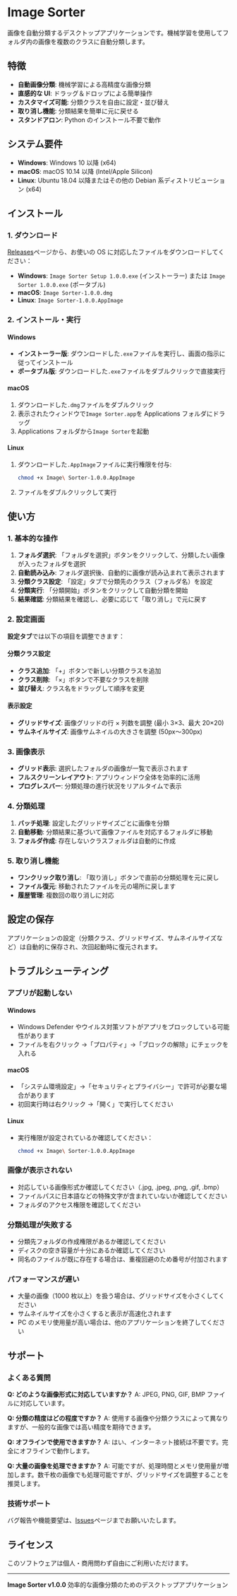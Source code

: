 # Image Sorter

画像を自動分類するデスクトップアプリケーションです。機械学習を使用してフォルダ内の画像を複数のクラスに自動分類します。

## 特徴

- **自動画像分類**: 機械学習による高精度な画像分類
- **直感的な UI**: ドラッグ＆ドロップによる簡単操作
- **カスタマイズ可能**: 分類クラスを自由に設定・並び替え
- **取り消し機能**: 分類結果を簡単に元に戻せる
- **スタンドアロン**: Python のインストール不要で動作

## システム要件

- **Windows**: Windows 10 以降 (x64)
- **macOS**: macOS 10.14 以降 (Intel/Apple Silicon)
- **Linux**: Ubuntu 18.04 以降またはその他の Debian 系ディストリビューション (x64)

## インストール

### 1. ダウンロード

[Releases](../../releases)ページから、お使いの OS に対応したファイルをダウンロードしてください：

- **Windows**: `Image Sorter Setup 1.0.0.exe` (インストーラー) または `Image Sorter 1.0.0.exe` (ポータブル)
- **macOS**: `Image Sorter-1.0.0.dmg`
- **Linux**: `Image Sorter-1.0.0.AppImage`

### 2. インストール・実行

#### Windows

- **インストーラー版**: ダウンロードした`.exe`ファイルを実行し、画面の指示に従ってインストール
- **ポータブル版**: ダウンロードした`.exe`ファイルをダブルクリックで直接実行

#### macOS

1. ダウンロードした`.dmg`ファイルをダブルクリック
2. 表示されたウィンドウで`Image Sorter.app`を Applications フォルダにドラッグ
3. Applications フォルダから`Image Sorter`を起動

#### Linux

1. ダウンロードした`.AppImage`ファイルに実行権限を付与:
   ```bash
   chmod +x Image\ Sorter-1.0.0.AppImage
   ```
2. ファイルをダブルクリックして実行

## 使い方

### 1. 基本的な操作

1. **フォルダ選択**: 「フォルダを選択」ボタンをクリックして、分類したい画像が入ったフォルダを選択
2. **自動読み込み**: フォルダ選択後、自動的に画像が読み込まれて表示されます
3. **分類クラス設定**: 「設定」タブで分類先のクラス（フォルダ名）を設定
4. **分類実行**: 「分類開始」ボタンをクリックして自動分類を開始
5. **結果確認**: 分類結果を確認し、必要に応じて「取り消し」で元に戻す

### 2. 設定画面

**設定タブ**では以下の項目を調整できます：

#### 分類クラス設定

- **クラス追加**: 「+」ボタンで新しい分類クラスを追加
- **クラス削除**: 「×」ボタンで不要なクラスを削除
- **並び替え**: クラス名をドラッグして順序を変更

#### 表示設定

- **グリッドサイズ**: 画像グリッドの行 × 列数を調整 (最小 3×3、最大 20×20)
- **サムネイルサイズ**: 画像サムネイルの大きさを調整 (50px〜300px)

### 3. 画像表示

- **グリッド表示**: 選択したフォルダの画像が一覧で表示されます
- **フルスクリーンレイアウト**: アプリウィンドウ全体を効率的に活用
- **プログレスバー**: 分類処理の進行状況をリアルタイムで表示

### 4. 分類処理

1. **バッチ処理**: 設定したグリッドサイズごとに画像を分類
2. **自動移動**: 分類結果に基づいて画像ファイルを対応するフォルダに移動
3. **フォルダ作成**: 存在しないクラスフォルダは自動的に作成

### 5. 取り消し機能

- **ワンクリック取り消し**: 「取り消し」ボタンで直前の分類処理を元に戻し
- **ファイル復元**: 移動されたファイルを元の場所に戻します
- **履歴管理**: 複数回の取り消しに対応

## 設定の保存

アプリケーションの設定（分類クラス、グリッドサイズ、サムネイルサイズなど）は自動的に保存され、次回起動時に復元されます。

## トラブルシューティング

### アプリが起動しない

#### Windows

- Windows Defender やウイルス対策ソフトがアプリをブロックしている可能性があります
- ファイルを右クリック →「プロパティ」→「ブロックの解除」にチェックを入れる

#### macOS

- 「システム環境設定」→「セキュリティとプライバシー」で許可が必要な場合があります
- 初回実行時は右クリック →「開く」で実行してください

#### Linux

- 実行権限が設定されているか確認してください：
  ```bash
  chmod +x Image\ Sorter-1.0.0.AppImage
  ```

### 画像が表示されない

- 対応している画像形式か確認してください（.jpg, .jpeg, .png, .gif, .bmp）
- ファイルパスに日本語などの特殊文字が含まれていないか確認してください
- フォルダのアクセス権限を確認してください

### 分類処理が失敗する

- 分類先フォルダの作成権限があるか確認してください
- ディスクの空き容量が十分にあるか確認してください
- 同名のファイルが既に存在する場合は、重複回避のため番号が付加されます

### パフォーマンスが遅い

- 大量の画像（1000 枚以上）を扱う場合は、グリッドサイズを小さくしてください
- サムネイルサイズを小さくすると表示が高速化されます
- PC のメモリ使用量が高い場合は、他のアプリケーションを終了してください

## サポート

### よくある質問

**Q: どのような画像形式に対応していますか？**
A: JPEG, PNG, GIF, BMP ファイルに対応しています。

**Q: 分類の精度はどの程度ですか？**
A: 使用する画像や分類クラスによって異なりますが、一般的な画像では高い精度を期待できます。

**Q: オフラインで使用できますか？**
A: はい、インターネット接続は不要です。完全にオフラインで動作します。

**Q: 大量の画像を処理できますか？**
A: 可能ですが、処理時間とメモリ使用量が増加します。数千枚の画像でも処理可能ですが、グリッドサイズを調整することを推奨します。

### 技術サポート

バグ報告や機能要望は、[Issues](../../issues)ページまでお願いいたします。

## ライセンス

このソフトウェアは個人・商用問わず自由にご利用いただけます。

---

**Image Sorter v1.0.0**
効率的な画像分類のためのデスクトップアプリケーション
